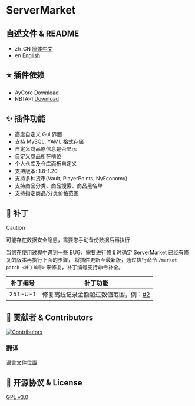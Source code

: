 # ServerMarket

## 自述文件 & README

* zh_CN [简体中文](README.md)
* en [English](README_EN.md)

## ⭐ 插件依赖

+ AyCore [Download](https://cdn.mc9y.com/files/AyCore/AyCore-1.2.1-BETA.jar)
+ NBTAPI [Download](https://www.spigotmc.org/resources/nbt-api.7939/)

## ✨ 插件功能

* 高度自定义 Gui 界面
* 支持 MySQL, YAML 格式存储
* 自定义商品原信息是否显示
* 自定义商品所在槽位
* 个人仓库及仓库面板自定义
* 支持版本: 1.8-1.20
* 支持多种货币(Vault, PlayerPoints, NyEconomy)
* 支持商品分类、商品搜索、商品黑名单
* 支持指定商品/分类价格范围

## 🔨 补丁

> [!CAUTION]  
> 可能存在数据安全隐患，需要您手动备份数据后再执行

当您在使用过程中遇到一些 BUG，需要进行修复时确定 ServerMarket 已经有修复的版本再执行下面的步骤，
将插件更新至最新版，通过执行命令 `/market patch <补丁编号>` 来修复，补丁编号支持命令补全。

|  补丁编号   |                                   补丁功能                                   |
|:-------:|:------------------------------------------------------------------------:|
| 251-U-1 | 修复离线记录金额超过数值范围，例：[#2](https://github.com/blank038/ServerMarket/issues/2) |

## 🌱 贡献者 & Contributors

<a href="https://github.com/blank038/ServerMarket/graphs/contributors">
  <img src="https://contrib.rocks/image?repo=blank038/ServerMarket" alt="Contributors"/>
</a>

### 翻译

[语言文件位置](https://github.com/blank038/ServerMarket/tree/master/bukkit/src/main/resources/language)

## 📃 开源协议 & License

[GPL v3.0](https://opensource.org/license/gpl-3-0/)
